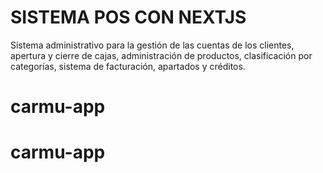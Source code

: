 # SISTEMA POS CON NEXTJS

Sistema administrativo para la gestión de las cuentas de los clientes, apertura y cierre de cajas, administración de productos, clasificación por categorías, sistema de facturación, apartados y créditos.
# carmu-app
# carmu-app
